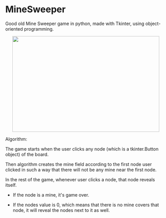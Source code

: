 # MineSweeper

Good old Mine Sweeper game in python, made with Tkinter, using object-oriented programming.

<p align="center">
  <img width="460" height="300" src="[http://www.fillmurray.com/460/300](https://github.com/ErtyumPX/MineSweeper/blob/main/image_game.jpeg)">
</p>


Algorithm:

The game starts when the user clicks any node (which is a tkinter.Button object) of the board.

Then algorithm creates the mine field according to the first node user clicked in such a way that there will not be any mine near the first node.

In the rest of the game, whenever user clicks a node, that node reveals itself.

- If the node is a mine, it's game over.

- If the nodes value is 0, which means that there is no mine covers that node, it will reveal the nodes next to it as well.
